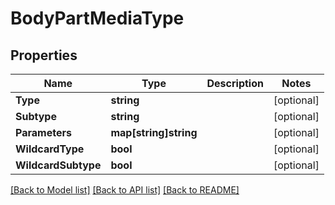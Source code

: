 # BodyPartMediaType

## Properties

Name | Type | Description | Notes
------------ | ------------- | ------------- | -------------
**Type** | **string** |  | [optional] 
**Subtype** | **string** |  | [optional] 
**Parameters** | **map[string]string** |  | [optional] 
**WildcardType** | **bool** |  | [optional] 
**WildcardSubtype** | **bool** |  | [optional] 

[[Back to Model list]](../README.md#documentation-for-models) [[Back to API list]](../README.md#documentation-for-api-endpoints) [[Back to README]](../README.md)


